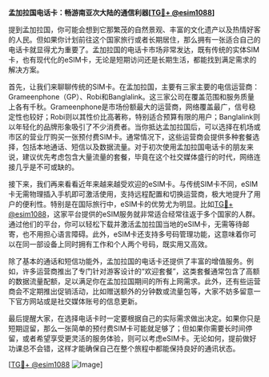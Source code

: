 **孟加拉国电话卡：畅游南亚次大陆的通信利器[[TG💪+ @esim1088](https://t.me/s/esim1088)]**

提到孟加拉国，你可能会想到它那繁茂的自然景观、丰富的文化遗产以及热情好客的人民。但如果你计划前往这个国家旅行或者长期居住，那么拥有一张适合自己的电话卡就显得尤为重要了。孟加拉国的电话卡市场非常发达，既有传统的实体SIM卡，也有现代化的eSIM卡，无论是短期访问还是长期生活，都能找到满足需求的解决方案。

首先，让我们来聊聊传统的SIM卡。在孟加拉国，主要有三家主要的电信运营商：Grameenphone（GP）、Robi和Banglalink。这三家公司在覆盖范围和服务质量上各有千秋。Grameenphone是市场份额最大的运营商，网络覆盖最广，信号稳定性也较好；Robi则以其性价比高著称，特别适合预算有限的用户；Banglalink则以年轻化的品牌形象吸引了不少消费者。当你抵达孟加拉国后，可以选择在机场或市区的营业厅购买一张预付费SIM卡。通常情况下，这些运营商会提供多种套餐选择，包括本地通话、短信以及数据流量。对于初次使用孟加拉国电话卡的朋友来说，建议优先考虑包含大量流量的套餐，毕竟在这个社交媒体盛行的时代，网络连接几乎是不可或缺的。

接下来，我们再来看看近年来越来越受欢迎的eSIM卡。与传统SIM卡不同，eSIM卡无需物理插入手机即可激活使用，支持远程配置和切换运营商，极大地提升了用户的便利性。特别是在国际旅行中，eSIM卡的优势尤为明显。比如[TG💪+ @esim1088](https://t.me/s/esim1088)，这家平台提供的eSIM服务就非常适合经常往返于多个国家的人群。通过他们的平台，你可以轻松下载并激活孟加拉国当地的eSIM卡，无需等待邮寄，也不用担心语言障碍。此外，eSIM卡还支持多号码管理功能，这意味着你可以在同一部设备上同时拥有工作和个人两个号码，既实用又高效。

除了基本的通话和短信功能外，孟加拉国的电话卡还提供了丰富的增值服务。例如，许多运营商推出了专门针对游客设计的“欢迎套餐”，这类套餐通常包含了高额的数据流量配额，足以满足你在孟加拉国期间的所有上网需求。此外，还有些运营商会不定期推出促销活动，比如赠送额外的分钟数或流量包等，大家不妨多留意一下官方网站或是社交媒体账号的信息更新。

最后提醒大家，在选择电话卡时一定要根据自己的实际需求做出决定。如果你只是短期逗留，那么一张简单的预付费SIM卡可能就足够了；但如果你需要长时间停留，或者希望享受更灵活的服务体验，则可以考虑eSIM卡。无论如何，提前做好功课总不会错，这样才能确保自己在整个旅程中都能保持良好的通讯状态。

[[TG💪+ @esim1088](https://t.me/s/esim1088) ![Image](https://i.postimg.cc/4NQfJmqS/Snipaste-2025-05-13-00-14-12.png)]